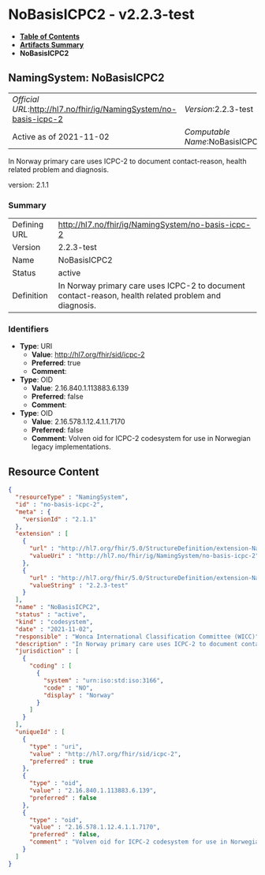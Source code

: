 # NoBasisICPC2 - v2.2.3-test

* [**Table of Contents**](toc.md)
* [**Artifacts Summary**](artifacts.md)
* **NoBasisICPC2**

## NamingSystem: NoBasisICPC2 

| | |
| :--- | :--- |
| *Official URL*:http://hl7.no/fhir/ig/NamingSystem/no-basis-icpc-2 | *Version*:2.2.3-test |
| Active as of 2021-11-02 | *Computable Name*:NoBasisICPC2 |

 
In Norway primary care uses ICPC-2 to document contact-reason, health related problem and diagnosis. 

version: 2.1.1

### Summary

| | |
| :--- | :--- |
| Defining URL | http://hl7.no/fhir/ig/NamingSystem/no-basis-icpc-2 |
| Version | 2.2.3-test |
| Name | NoBasisICPC2 |
| Status | active |
| Definition | In Norway primary care uses ICPC-2 to document contact-reason, health related problem and diagnosis. |

### Identifiers

* **Type**: URI
  * **Value**: http://hl7.org/fhir/sid/icpc-2
  * **Preferred**: true
  * **Comment**: 
* **Type**: OID
  * **Value**: 2.16.840.1.113883.6.139
  * **Preferred**: false
  * **Comment**: 
* **Type**: OID
  * **Value**: 2.16.578.1.12.4.1.1.7170
  * **Preferred**: false
  * **Comment**: Volven oid for ICPC-2 codesystem for use in Norwegian legacy implementations.



## Resource Content

```json
{
  "resourceType" : "NamingSystem",
  "id" : "no-basis-icpc-2",
  "meta" : {
    "versionId" : "2.1.1"
  },
  "extension" : [
    {
      "url" : "http://hl7.org/fhir/5.0/StructureDefinition/extension-NamingSystem.url",
      "valueUri" : "http://hl7.no/fhir/ig/NamingSystem/no-basis-icpc-2"
    },
    {
      "url" : "http://hl7.org/fhir/5.0/StructureDefinition/extension-NamingSystem.version",
      "valueString" : "2.2.3-test"
    }
  ],
  "name" : "NoBasisICPC2",
  "status" : "active",
  "kind" : "codesystem",
  "date" : "2021-11-02",
  "responsible" : "Wonca International Classification Committee (WICC)",
  "description" : "In Norway primary care uses ICPC-2 to document contact-reason, health related problem and diagnosis.",
  "jurisdiction" : [
    {
      "coding" : [
        {
          "system" : "urn:iso:std:iso:3166",
          "code" : "NO",
          "display" : "Norway"
        }
      ]
    }
  ],
  "uniqueId" : [
    {
      "type" : "uri",
      "value" : "http://hl7.org/fhir/sid/icpc-2",
      "preferred" : true
    },
    {
      "type" : "oid",
      "value" : "2.16.840.1.113883.6.139",
      "preferred" : false
    },
    {
      "type" : "oid",
      "value" : "2.16.578.1.12.4.1.1.7170",
      "preferred" : false,
      "comment" : "Volven oid for ICPC-2 codesystem for use in Norwegian legacy implementations."
    }
  ]
}

```
